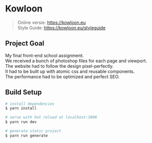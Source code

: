 # Kowloon

> Online versie: https://kowloon.eu  
Style Guide: https://kowloon.eu/styleguide

## Project Goal
My final front-end school assignment.  
We received a bunch of photoshop files for each page and viewport.  
The website had to follow the design pixel-perfectly.  
It had to be built up with atomic css and reusable components.  
The performance had to be optimized and perfect SEO.

## Build Setup

``` bash
# install dependencies
$ yarn install

# serve with hot reload at localhost:3000
$ yarn run dev

# generate static project
$ yarn run generate
```
